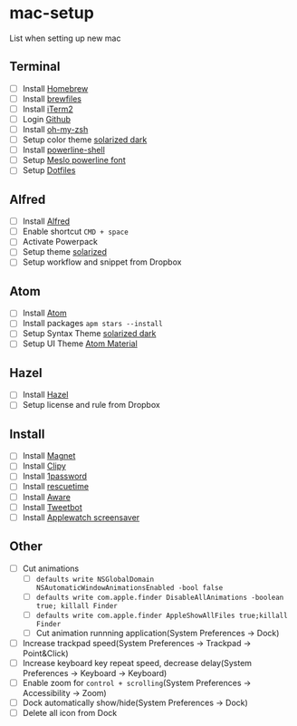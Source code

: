 # mac-setup
List when setting up new mac

## Terminal
- [ ] Install [Homebrew](https://brew.sh/)
- [ ] Install [brewfiles](https://github.com/kotalab/mac-setup/blob/master/brewfile)
- [ ] Install [iTerm2](https://www.iterm2.com/)
- [ ] Login [Github](https://github.com)
- [ ] Install [oh-my-zsh](https://github.com/robbyrussell/oh-my-zsh)
- [ ] Setup color theme [solarized dark](https://github.com/altercation/solarized)
- [ ] Install [powerline-shell](https://github.com/b-ryan/powerline-shell)
- [ ] Setup [Meslo powerline font](https://github.com/powerline/fonts)
- [ ] Setup [Dotfiles](https://github.com/kotalab/dotfiles)

## Alfred
- [ ] Install [Alfred](https://www.alfredapp.com/)
- [ ] Enable shortcut `CMD + space`
- [ ] Activate Powerpack
- [ ] Setup theme [solarized](https://github.com/deanishe/alfred-themes)
- [ ] Setup workflow and snippet from Dropbox

## Atom
- [ ] Install [Atom](https://atom.io/)
- [ ] Install packages `apm stars --install`
- [ ] Setup Syntax Theme [solarized dark](https://github.com/atom/solarized-dark-syntax)
- [ ] Setup UI Theme [Atom Material](https://atom.io/themes/atom-material-ui)

## Hazel
- [ ] Install [Hazel](http://www.noodlesoft.com/)
- [ ] Setup license and rule from Dropbox

## Install
- [ ] Install [Magnet](https://itunes.apple.com/jp/app/magnet-%E3%83%9E%E3%82%B0%E3%83%8D%E3%83%83%E3%83%88/id441258766?mt=12)
- [ ] Install [Clipy](https://clipy-app.com/)
- [ ] Install [1password](https://1password.com/)
- [ ] Install [rescuetime](https://www.rescuetime.com/)
- [ ] Install [Aware](https://itunes.apple.com/jp/app/aware/id1082170746?mt=12)
- [ ] Install [Tweetbot](https://itunes.apple.com/jp/app/tweetbot-for-twitter/id557168941?mt=12)
- [ ] Install [Applewatch screensaver](http://www.rasmusnielsen.dk/applewatch/)

## Other
- [ ] Cut animations
  - [ ] `defaults write NSGlobalDomain NSAutomaticWindowAnimationsEnabled -bool false`
  - [ ] `defaults write com.apple.finder DisableAllAnimations -boolean true; killall Finder`
  - [ ] `defaults write com.apple.finder AppleShowAllFiles true;killall Finder`
  - [ ] Cut animation runnning application(System Preferences -> Dock)
- [ ] Increase trackpad speed(System Preferences -> Trackpad -> Point&Click)
- [ ] Increase keyboard key repeat speed, decrease delay(System Preferences -> Keyboard -> Keyboard)
- [ ] Enable zoom for `control + scrolling`(System Preferences -> Accessibility -> Zoom)
- [ ] Dock automatically show/hide(System Preferences -> Dock)
- [ ] Delete all icon from Dock
